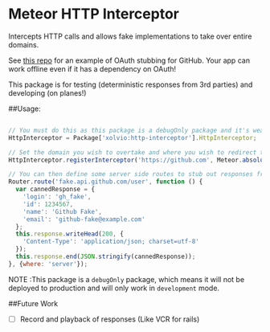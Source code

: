 Meteor HTTP Interceptor
=======================

Intercepts HTTP calls and allows fake implementations to take over entire domains.

See [this repo](https://github.com/xolvio/meteor-github-fake) for an example of OAuth stubbing for 
GitHub. Your app can work offline even if it has a dependency on OAuth! 

This package is for testing (deterministic responses from 3rd parties) and developing (on planes!) 

##Usage:

```javascript

// You must do this as this package is a debugOnly package and it's weakly referenced
HttpInterceptor = Package['xolvio:http-interceptor'].HttpInterceptor;

// Set the domain you wish to overtake and where you wish to redirect the requests to
HttpInterceptor.registerInterceptor('https://github.com', Meteor.absoluteUrl('fake.github.com'));

// You can then define some server side routes to stub out responses from the domain you overtook
Router.route('fake.api.github.com/user', function () {
  var cannedResponse = {
    'login': 'gh_fake',
    'id': 1234567,
    'name': 'Github Fake',
    'email': 'github-fake@example.com'
  };
  this.response.writeHead(200, {
    'Content-Type': 'application/json; charset=utf-8'
  });
  this.response.end(JSON.stringify(cannedResponse));
}, {where: 'server'});
```

NOTE :This package is a `debugOnly` package, which means it will not be deployed to production and
will only work in `development` mode.

##Future Work
* [ ] Record and playback of responses (Like VCR for rails)
